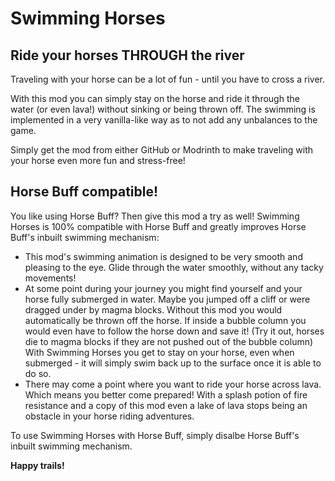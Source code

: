 # Swimming Horses
## Ride your horses THROUGH the river
Traveling with your horse can be a lot of fun - until you have to cross a river. 

With this mod you can simply stay on the horse and ride it through the water (or even lava!) without sinking or being thrown off. 
The swimming is implemented in a very vanilla-like way as to not add any unbalances to the game.

Simply get the mod from either GitHub or Modrinth to make traveling with your horse even more fun and stress-free!

## Horse Buff compatible!
You like using Horse Buff? Then give this mod a try as well! Swimming Horses is 100% compatible with Horse Buff and greatly improves Horse Buff's inbuilt swimming mechanism: 
- This mod's swimming animation is designed to be very smooth and pleasing to the eye. Glide through the water smoothly, without any tacky movements!
- At some point during your journey you might find yourself and your horse fully submerged in water. Maybe you jumped off a cliff or were dragged under by magma blocks. Without this mod you would automatically be thrown off the horse. If inside a bubble column you would even have to follow the horse down and save it! (Try it out, horses die to magma blocks if they are not pushed out of the bubble column) With Swimming Horses you get to stay on your horse, even when submerged - it will simply swim back up to the surface once it is able to do so.
- There may come a point where you want to ride your horse across lava. Which means you better come prepared! With a splash potion of fire resistance and a copy of this mod even a lake of lava stops being an obstacle in your horse riding adventures.
  
To use Swimming Horses with Horse Buff, simply disalbe Horse Buff's inbuilt swimming mechanism. 

**Happy trails!**
